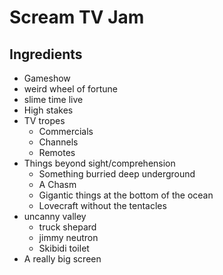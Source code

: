 # Scream TV Jam

## Ingredients

- Gameshow
- weird wheel of fortune
- slime time live
- High stakes
- TV tropes
  - Commercials
  - Channels
  - Remotes
- Things beyond sight/comprehension
  - Something burried deep underground
  - A Chasm
  - Gigantic things at the bottom of the ocean
  - Lovecraft without the tentacles
- uncanny valley
  - truck shepard
  - jimmy neutron
  - Skibidi toilet
- A really big screen